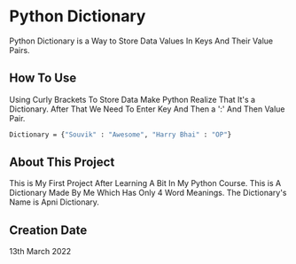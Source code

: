 # Python Dictionary

Python Dictionary is a Way to Store Data Values In Keys And Their Value Pairs.

## How To Use

Using Curly Brackets To Store Data Make Python Realize That It's a Dictionary. After That We Need To Enter Key And Then a ':' And Then Value Pair.

```bash
Dictionary = {"Souvik" : "Awesome", "Harry Bhai" : "OP"}
```

## About This Project
This is My First Project After Learning A Bit In My Python Course. This is A Dictionary Made By Me Which Has Only 4 Word Meanings. The Dictionary's Name is Apni Dictionary.

## Creation Date
13th March 2022
